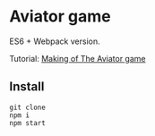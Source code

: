 # Aviator game

ES6 + Webpack version.

Tutorial: [Making of The Aviator game](https://tympanus.net/codrops/2016/04/26/the-aviator-animating-basic-3d-scene-threejs/)

## Install

```
git clone
npm i
npm start
```
